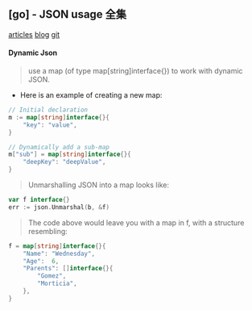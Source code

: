 ## [go] - JSON usage 全集

[articles](https://eagain.net/articles/go-dynamic-json/)
[blog](https://www.sohamkamani.com/golang/json/)
[git](https://github.com/taocpp/json/blob/main/doc/Common-Use-Cases.md)
#### **Dynamic Json**
> use a map (of type map[string]interface{}) to work with dynamic JSON. 
* Here is an example of creating a new map:
```go
// Initial declaration
m := map[string]interface{}{
    "key": "value",
}

// Dynamically add a sub-map
m["sub"] = map[string]interface{}{
    "deepKey": "deepValue",
}
```
> Unmarshalling JSON into a map looks like:
```go
var f interface{}
err := json.Unmarshal(b, &f)
```
> The code above would leave you with a map in f, with a structure resembling:
```go
f = map[string]interface{}{
    "Name": "Wednesday",
    "Age":  6,
    "Parents": []interface{}{
        "Gomez",
        "Morticia",
    },
}
```